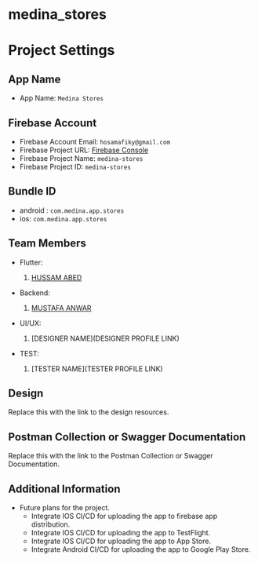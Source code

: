 # medina_stores

# Project Settings

## App Name

- App Name: `Medina Stores`

## Firebase Account

- Firebase Account Email: `hosamafiky@gmail.com`
- Firebase Project URL: [Firebase Console](https://console.firebase.google.com/u/0/project/medina-stores/overview)
- Firebase Project Name: `medina-stores`
- Firebase Project ID: `medina-stores`

## Bundle ID

- android : `com.medina.app.stores`
- ios: `com.medina.app.stores`

## Team Members

- Flutter:

  1. [HUSSAM ABED](https://github.com/hosamafiky)

- Backend:

  1. [MUSTAFA ANWAR](https://github.com/mustafaAnwar2020)

- UI/UX:

  1. [DESIGNER NAME](DESIGNER PROFILE LINK)

- TEST:

  1. [TESTER NAME](TESTER PROFILE LINK)

## Design

Replace this with the link to the design resources.

## Postman Collection or Swagger Documentation

Replace this with the link to the Postman Collection or Swagger Documentation.

## Additional Information

- Future plans for the project.
  - Integrate IOS CI/CD for uploading the app to firebase app distribution.
  - Integrate IOS CI/CD for uploading the app to TestFlight.
  - Integrate IOS CI/CD for uploading the app to App Store.
  - Integrate Android CI/CD for uploading the app to Google Play Store.

